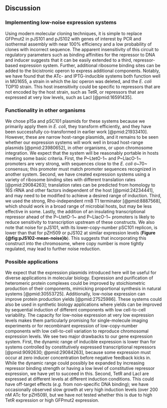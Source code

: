 ## Discussion

### Implementing low-noise expression systems

Using modern molecular cloning techniques, it is simple to replace GFPmut2 in pJS101 and pJS102 with genes of interest by PCR and isothermal assembly with near 100% efficiency and a low probability of clones with incorrect sequence. The apparent insensitivity of this circuit to regulatory parameters such as binding affinities for the repressor to DNA and inducer suggests that it can be easily extended to a third, repressor-based expression system. Further, additional ribosome binding sites can be added to the bicistronic operon to express additional components. Notably, we have found that the ATc- and IPTG-inducible systems both function well in MG1655, a strain in which the *lac* operon was deleted, and the *E. coli* TOP10 strain. This host insensitivity could be specific to repressors that are not encoded by the host strain, such as TetR, or repressors that are expressed at very low levels, such as LacI [@pmid:16591435].

### Functionality in other organisms

We chose p15a and pSC101 plasmids for these systems because we primarily apply them in *E. coli*, they transform efficiently, and they have been successfully co-transformed in earlier work [@pmid:21933410]. However, these are narrow host-range plasmids, and it remains to be seen whether our expression systems will work well in broad host-range plasmids [@pmid:23980652], in other organisms, or upon chromosome integration. We expect that the system will be reasonably portable in hosts meeting some basic criteria. First, the P~LtetO-1~ and P~LlacO-1~ promoters are very strong, with sequences close to the *E. coli* σ~70~ consensus; this promoter must match promoter sequences recognized in another system. Second, we have created expression systems using a variety of ribosome binding sites with different translation rates [@pmid:29084263]; translation rates can be predicted from homology to 16S rRNA and other factors independent of the host [@pmid:24234441], and may need to be modified to achieve a desired range of induction. Third, we used the strong, Rho-independent rrnB T1 terminator [@pmid:8887568], which should work in a broad range of microbial hosts, but may be less effective in some. Lastly, the addition of an insulating transcriptional repressor ahead of the P~LtetO-1~ and P~LlacO-1~ promoters is likely to reduce sensitivity to transcription upstream of these constructs. We also note that noise for pJS101, with its lower-copy-number pSC101 replicon, is lower than that for pZH509 or pJS102 at similar expression levels (**Figure {@fig:pJS102-mean-noise}b**). This suggests that incorporating this construct into the chromosome, where copy number is more tightly regulated, may lead to further noise reduction.

### Possible applications

We expect that the expression plasmids introduced here will be useful for diverse applications in molecular biology. Expression and purification of heteromeric protein complexes could be improved by stoichiometric production of their components, mimicking proportional synthesis in natural systems [@pmid:30553725]. Additionally, low-noise expression can improve protein production yields [@pmid:27525986]. These systems could also be used in synthetic biology applications where yields can be improved by sequential induction of different components with low cell-to-cell variability. The capacity for low-noise expression at very low expression levels makes them particularly promising for single-molecule imaging experiments or for recombinant expression of low-copy-number components with low cell-to-cell variation to reproduce chromosomal expression levels. We see two major drawbacks to our gene expression system. First, the dynamic range of inducible expression is lower than for systems controlled by constitutively expressed transcriptional repressors [@pmid:9092630; @pmid:29084263], because some expression must occur at zero inducer concentration before negative feedback kicks in. While the dynamic range could possibly be expanded by increasing repressor binding strength or having a low level of constitutive repressor expression, we have yet to succeed in this. Second, TetR and LacI are expressed at different levels at different induction conditions. This could have off-target effects (*e.g.* from non-specific DNA binding); we have occasionally observed slow growth at very high induction levels (over 200 nM ATc for pZH509), but we have not tested whether this is due to high TetR expression or high GFPmut2 expression. 
